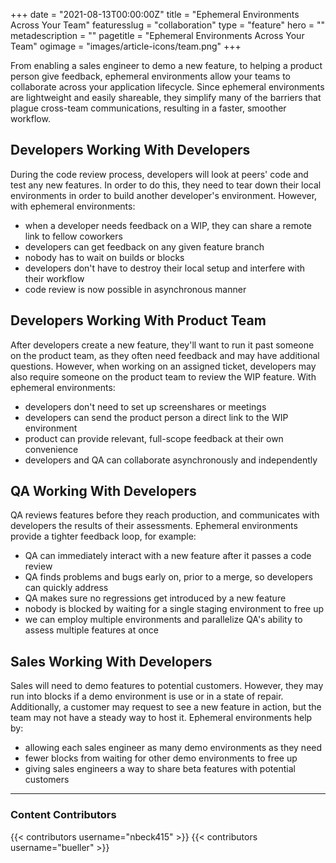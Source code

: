 +++
date = "2021-08-13T00:00:00Z"
title = "Ephemeral Environments Across Your Team"
featuresslug = "collaboration"
type = "feature"
hero = ""
metadescription = ""
pagetitle = "Ephemeral Environments Across Your Team"
ogimage = "images/article-icons/team.png"
+++

From enabling a sales engineer to demo a new feature, to helping a product person give feedback, ephemeral environments allow your teams to collaborate across your application lifecycle. Since ephemeral environments are lightweight and easily shareable, they simplify many of the barriers that plague cross-team communications, resulting in a faster, smoother workflow.


## Developers Working With Developers
During the code review process, developers will look at peers' code and test any new features. In order to do this, they need to tear down their local environments in order to build another developer's environment. However, with ephemeral environments:
- when a developer needs feedback on a WIP, they can share a remote link to fellow coworkers
- developers can get feedback on any given feature branch
- nobody has to wait on builds or blocks
- developers don't have to destroy their local setup and interfere with their workflow
- code review is now possible in asynchronous manner

## Developers Working With Product Team
After developers create a new feature, they'll want to run it past someone on the product team, as they often need feedback and may have additional questions. However, when working on an assigned ticket, developers may also require someone on the product team to review the WIP feature. With ephemeral environments:
- developers don't need to set up screenshares or meetings
- developers can send the product person a direct link to the WIP environment
- product can provide relevant, full-scope feedback at their own convenience
- developers and QA can collaborate asynchronously and independently

## QA Working With Developers
QA reviews features before they reach production, and communicates with developers the results of their assessments. Ephemeral environments provide a tighter feedback loop, for example:
- QA can immediately interact with a new feature after it passes a code review
- QA finds problems and bugs early on, prior to a merge, so developers can quickly address
- QA makes sure no regressions get introduced by a new feature
- nobody is blocked by waiting for a single staging environment to free up
- we can employ multiple environments and parallelize QA's ability to assess multiple features at once


## Sales Working With Developers
Sales will need to demo features to potential customers. However, they may run into blocks if a demo environment is use or in a state of repair. Additionally, a customer may request to see a new feature in action, but the team may not have a steady way to host it. Ephemeral environments help by:
- allowing each sales engineer as many demo environments as they need
- fewer blocks from waiting for other demo environments to free up
- giving sales engineers a way to share beta features with potential customers

----
### Content Contributors


{{< contributors username="nbeck415" >}}
{{< contributors username="bueller" >}}
